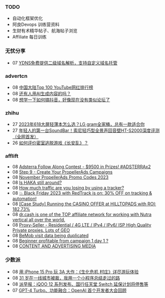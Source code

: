 ### TODO
-  自动化框架优化
-  阿良Devops 训练营资料
-  生财有术精华帖子、航海帖子浏览
-  Affiliate 每日训练

### 无忧分享
<!-- ruyo:START -->
-  07 [YDNS免费提供二级域名解析，支持自定义域名托管](https://51.ruyo.net/18529.html)<!-- ruyo:END -->

### advertcn
<!-- advertcn:START -->
-  08 [中国大陆Top 100 YouTube网红排行榜](https://www.advertcn.com/forum.php?mod=viewthread&tid=112850)
-  08 [还有人用AI生成内容的吗？](https://www.advertcn.com/forum.php?mod=viewthread&tid=112849)
-  08 [想学一下如何搞抖音，好像现在没有类似论坛了](https://www.advertcn.com/forum.php?mod=viewthread&tid=112848)<!-- advertcn:END -->

### zhihu
<!-- zhihu:START -->
-  27 [2023年618大屏轻薄本怎么选？LG gram全家桶，总有一款适合你](http://zhuanlan.zhihu.com/p/632641888?utm_campaign=rss&utm_medium=rss&utm_source=rss&utm_content=title)
-  27 [年轻人的第一台SoundBar！索尼轻巧型全景声回音壁HT-S2000深度评测（全网首发）](http://zhuanlan.zhihu.com/p/630990296?utm_campaign=rss&utm_medium=rss&utm_source=rss&utm_content=title)
-  26 [如何评价密室逃脱游戏《长安乱》？](http://www.zhihu.com/question/563950552/answer/3045961312?utm_campaign=rss&utm_medium=rss&utm_source=rss&utm_content=title)<!-- zhihu:END -->

### afflift
<!-- afflift:START -->
-  08 [Adsterra Follow Along Contest - $9500 in Prizes! #ADSTERRAx2](https://afflift.com/f/threads/adsterra-follow-along-contest-9500-in-prizes-adsterrax2.11948/)
-  08 [Step 9 - Create Your PropellerAds Campaigns](https://afflift.com/f/threads/step-9-create-your-propellerads-campaigns.7480/)
-  08 [November PropellerAds Promo Codes 2023](https://afflift.com/f/threads/november-propellerads-promo-codes-2023.11924/)
-  08 [Is HAKA still around?](https://afflift.com/f/threads/is-haka-still-around.11965/)
-  08 [How much traffic are you losing by using a tracker?](https://afflift.com/f/threads/how-much-traffic-are-you-losing-by-using-a-tracker.11131/)
-  08 [💥 Black Friday 2023 with RedTrack is on: 30% OFF on tracking &amp; automation!](https://afflift.com/f/threads/%F0%9F%92%A5-black-friday-2023-with-redtrack-is-on-30-off-on-tracking-automation.11974/)
-  08 [[Case Study] Running the CASINO OFFER at HILLTOPADS with ROI: 182,73%](https://afflift.com/f/threads/case-study-running-the-casino-offer-at-hilltopads-with-roi-182-73.11973/)
-  08 [dr.cash is one of the TOP affiliate network for working with Nutra vertical all over the world.](https://afflift.com/f/threads/dr-cash-is-one-of-the-top-affiliate-network-for-working-with-nutra-vertical-all-over-the-world.11669/)
-  08 [Proxy-Seller - Residential / 4G LTE / IPv4 / IPv6/ ISP High Quality Private proxies. Lots of GEO](https://afflift.com/f/threads/proxy-seller-residential-4g-lte-ipv4-ipv6-isp-high-quality-private-proxies-lots-of-geo.11946/)
-  08 [BeMob visit data being duplicated](https://afflift.com/f/threads/bemob-visit-data-being-duplicated.11968/)
-  08 [Beginner profitable from campaign 1 day 1 ?](https://afflift.com/f/threads/beginner-profitable-from-campaign-1-day-1.11957/)
-  08 [CONTENT AND ADVERTISING MEDIA](https://afflift.com/f/threads/content-and-advertising-media.11793/)<!-- afflift:END -->

### 少数派
<!-- sspai:START -->
-  08 [用 iPhone 15 Pro 玩 3A 大作：《生化危机 村庄》详尽游玩体验](https://sspai.com/post/84223)
-  08 [31 岁在一线城市被裁，我用一个小程序总结走过的路](https://sspai.com/post/83956)
-  08 [派早报：iQOO 12 系列发布、国行任天堂 Switch 延保计划将停售等](https://sspai.com/post/84243)
-  07 [GPT-4 Turbo、功能融合：OpenAI 首个开发者大会回顾](https://sspai.com/post/84234)<!-- sspai:END -->
